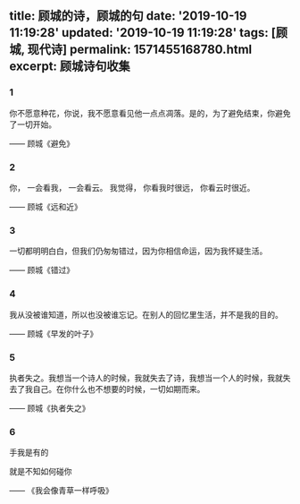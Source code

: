 title: 顾城的诗，顾城的句
date: '2019-10-19 11:19:28'
updated: '2019-10-19 11:19:28'
tags: [顾城, 现代诗]
permalink: 1571455168780.html
excerpt: 顾城诗句收集
---
### 1

你不愿意种花，你说，我不愿意看见他一点点凋落。是的，为了避免结束，你避免了一切开始。

—— 顾城《避免》

### 2
你，
一会看我，
一会看云。
我觉得，
你看我时很远，
你看云时很近。

—— 顾城《远和近》

### 3
一切都明明白白，但我们仍匆匆错过，因为你相信命运，因为我怀疑生活。

—— 顾城《错过》

### 4
我从没被谁知道，所以也没被谁忘记。在别人的回忆里生活，并不是我的目的。

—— 顾城《早发的叶子》

### 5 
执者失之。我想当一个诗人的时候，我就失去了诗，我想当一个人的时候，我就失去了我自己。在你什么也不想要的时候，一切如期而来。

—— 顾城《执者失之》

### 6

手我是有的

就是不知如何碰你

—— 《我会像青草一样呼吸》
